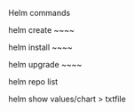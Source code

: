 Helm commands

helm create ~~~~

helm install ~~~~

helm upgrade ~~~~

helm repo list

helm show values/chart > txtfile